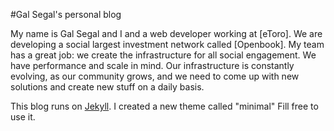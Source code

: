 #Gal Segal's personal blog

My name is Gal Segal and I and a web developer working at [eToro]. We are developing a social largest investment network called [Openbook]. My team has a great job: we create the infrastructure for all social engagement. We have performance and scale in mind. Our infrastructure is constantly evolving, as our community grows, and we need to come up with new solutions and create new stuff on a daily basis.

This blog runs on [Jekyll]. I created a new theme called "minimal"
Fill free to use it.

[Jekyll]: http://jekyllbootstrap.com
